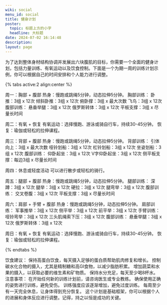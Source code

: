 ```yaml
---
wiki: social
menu_id: social
title: 健身计划
poster:
  topic: 标题上方的小字
  headline: 大标题
date: 2024-07-02 16:14:48
description:
layout: page
---
```


为了达到整体身材结构协调并发展出六块腹肌的目标，你需要一个全面的健身计划，包括力量训练、有氧运动以及饮食控制。下面是一个为期一周的训练计划示例，你可以根据自己的时间安排和个人能力进行调整。

{% tabs active:2 align:center %}

<!-- tab 周一 -->

周一：胸部 + 腹部
热身：慢跑或跳绳5分钟，动态拉伸5分钟。
胸部训练：
卧推：3组 x 12次
倾斜卧推：3组 x 12次
俯卧撑：3组 x 最大次数
飞鸟：3组 x 12次
腹部训练：
悬垂举腿：3组 x 12次
俄罗斯转体：3组 x 12次
平板支撑：3组 x 尽量长时间

<!-- tab 周二 -->

周二：有氧 + 恢复
有氧运动：选择慢跑、游泳或骑自行车，持续30-45分钟。
恢复：瑜伽或轻松的拉伸课程。

<!-- tab 周三 -->

周三：背部 + 腹部
热身：慢跑或跳绳5分钟，动态拉伸5分钟。
背部训练：
引体向上：3组 x 最大次数
哑铃划船：3组 x 12次
杠铃划船：3组 x 12次
坐姿划船：3组 x 12次
腹部训练：
仰卧起坐：3组 x 12次
V字仰卧起坐：3组 x 12次
侧平板支撑：每边3组 x 尽量长时间

<!-- tab 周四 -->

周四：休息或轻度活动
可以进行散步或轻松的骑行。

<!-- tab 周五 -->

周五：腿部 + 腹部
热身：慢跑或跳绳5分钟，动态拉伸5分钟。
腿部训练：
深蹲：3组 x 12次
腿举：3组 x 12次
硬拉：3组 x 12次
腿弯举：3组 x 12次
腹部训练：
交叉卷腹：3组 x 12次
平板支撑：3组 x 尽量长时间

<!-- tab 周六 -->

周六：肩部 + 手臂 + 腹部
热身：慢跑或跳绳5分钟，动态拉伸5分钟。
肩部训练：
军事推举：3组 x 12次
侧平举：3组 x 12次
前平举：3组 x 12次
手臂训练：
哑铃弯举：3组 x 12次
三头肌绳索下压：3组 x 12次
腹部训练：
悬垂举腿：3组 x 12次
俄罗斯转体：3组 x 12次

<!-- tab 周日 -->

周日：有氧 + 恢复
有氧运动：选择慢跑、游泳或骑自行车，持续30-45分钟。
恢复：瑜伽或轻松的拉伸课程。

{% endtabs %}

饮食建议：
保持高蛋白饮食，每天摄入足够的蛋白质帮助肌肉修复和增长。
控制碳水化合物的摄入，尤其是精制糖和高GI食物，以减少脂肪积累。
增加蔬菜和水果的摄入，以获取必要的维生素和矿物质。
保持水分充足，每天至少喝8杯水。
注意事项：
在开始任何新的训练计划前，请咨询医生或专业教练。
确保使用正确的姿势进行训练，避免受伤。
训练强度应该逐渐增加，避免过度训练。
每周至少有一天完全休息，让身体得到充分恢复。
这个计划是基础框架，你可以根据个人的进展和身体反应进行调整。记得，持之以恒是成功的关键。
